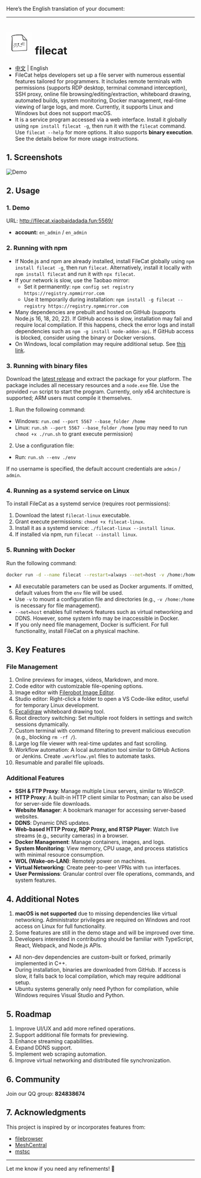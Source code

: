 Here’s the English translation of your document:

---

# ![](./src/web/meta/resources/img/logo-70.png) filecat

- [中文](./doc/README.md) | English
- FileCat helps developers set up a file server with numerous essential features tailored for programmers. It includes remote terminals with permissions (supports RDP desktop, terminal command interception), SSH proxy, online file browsing/editing/extraction, whiteboard drawing, automated builds, system monitoring, Docker management, real-time viewing of large logs, and more. Currently, it supports Linux and Windows but does not support macOS.
- It is a service program accessed via a web interface. Install it globally using `npm install filecat -g`, then run it with the `filecat` command. Use `filecat --help` for more options. It also supports **binary execution**. See the details below for more usage instructions.

## 1. Screenshots
![Demo](https://github.com/user-attachments/assets/c763018e-c420-491f-92b4-e8b12149b7cd)

## 2. Usage

### 1. Demo
URL: http://filecat.xiaobaidadada.fun:5569/

- **account:** `en_admin` / `en_admin`

### 2. Running with npm
- If Node.js and npm are already installed, install FileCat globally using `npm install filecat -g`, then run `filecat`. Alternatively, install it locally with `npm install filecat` and run it with `npx filecat`.
- If your network is slow, use the Taobao mirror:
  - Set it permanently: `npm config set registry https://registry.npmmirror.com`
  - Use it temporarily during installation: `npm install -g filecat --registry https://registry.npmmirror.com`
- Many dependencies are prebuilt and hosted on GitHub (supports Node.js 16, 18, 20, 22). If GitHub access is slow, installation may fail and require local compilation. If this happens, check the error logs and install dependencies such as `npm -g install node-addon-api`. If GitHub access is blocked, consider using the binary or Docker versions.
- On Windows, local compilation may require additional setup. See [this link](https://blog.csdn.net/jjocwc/article/details/134152602).

### 3. Running with binary files
Download the [latest release](https://github.com/xiaobaidadada/filecat/releases) and extract the package for your platform. The package includes all necessary resources and a `node.exe` file. Use the provided `run` script to start the program. Currently, only x64 architecture is supported; ARM users must compile it themselves.

1. Run the following command:
  - Windows: `run.cmd --port 5567 --base_folder /home`
  - Linux: `run.sh --port 5567 --base_folder /home` (you may need to run `chmod +x ./run.sh` to grant execute permission)
2. Use a configuration file:
  - Run: `run.sh --env ./env`

If no username is specified, the default account credentials are `admin` / `admin`.

### 4. Running as a systemd service on Linux
To install FileCat as a systemd service (requires root permissions):
1. Download the latest `filecat-linux` executable.
2. Grant execute permissions: `chmod +x filecat-linux`.
3. Install it as a systemd service: `./filecat-linux --install linux`.
4. If installed via npm, run `filecat --install linux`.

### 5. Running with Docker
Run the following command:
```sh
docker run -d --name filecat --restart=always --net=host -v /home:/home ghcr.io/xiaobaidadada/filecat:latest --port 5567 --base_folder /home
```  
- All executable parameters can be used as Docker arguments. If omitted, default values from the `env` file will be used.
- Use `-v` to mount a configuration file and directories (e.g., `-v /home:/home` is necessary for file management).
- `--net=host` enables full network features such as virtual networking and DDNS. However, some system info may be inaccessible in Docker.
- If you only need file management, Docker is sufficient. For full functionality, install FileCat on a physical machine.

## 3. Key Features

### File Management
1. Online previews for images, videos, Markdown, and more.
2. Code editor with customizable file-opening options.
3. Image editor with [Filerobot Image Editor](https://github.com/scaleflex/filerobot-image-editor).
4. Studio editor: Right-click a folder to open a VS Code-like editor, useful for temporary Linux development.
5. [Excalidraw](https://github.com/excalidraw/excalidraw) whiteboard drawing tool.
6. Root directory switching: Set multiple root folders in settings and switch sessions dynamically.
7. Custom terminal with command filtering to prevent malicious execution (e.g., blocking `rm -rf /`).
8. Large log file viewer with real-time updates and fast scrolling.
9. Workflow automation: A local automation tool similar to GitHub Actions or Jenkins. Create `.workflow.yml` files to automate tasks.
10. Resumable and parallel file uploads.

### Additional Features
- **SSH & FTP Proxy**: Manage multiple Linux servers, similar to WinSCP.
- **HTTP Proxy**: A built-in HTTP client similar to Postman; can also be used for server-side file downloads.
- **Website Manager**: A bookmark manager for accessing server-based websites.
- **DDNS**: Dynamic DNS updates.
- **Web-based HTTP Proxy, RDP Proxy, and RTSP Player**: Watch live streams (e.g., security cameras) in a browser.
- **Docker Management**: Manage containers, images, and logs.
- **System Monitoring**: View memory, CPU usage, and process statistics with minimal resource consumption.
- **WOL (Wake-on-LAN)**: Remotely power on machines.
- **Virtual Networking**: Create peer-to-peer VPNs with `tun` interfaces.
- **User Permissions**: Granular control over file operations, commands, and system features.

## 4. Additional Notes
1. **macOS is not supported** due to missing dependencies like virtual networking. Administrator privileges are required on Windows and root access on Linux for full functionality.
2. Some features are still in the demo stage and will be improved over time.
3. Developers interested in contributing should be familiar with TypeScript, React, Webpack, and Node.js APIs.
  - All non-dev dependencies are custom-built or forked, primarily implemented in C++.
  - During installation, binaries are downloaded from GitHub. If access is slow, it falls back to local compilation, which may require additional setup.
  - Ubuntu systems generally only need Python for compilation, while Windows requires Visual Studio and Python.

## 5. Roadmap
1. Improve UI/UX and add more refined operations.
2. Support additional file formats for previewing.
3. Enhance streaming capabilities.
4. Expand DDNS support.
5. Implement web scraping automation.
6. Improve virtual networking and distributed file synchronization.

## 6. Community
Join our QQ group: **824838674**

## 7. Acknowledgments
This project is inspired by or incorporates features from:
- [filebrowser](https://github.com/filebrowser/filebrowser)
- [MeshCentral](https://github.com/Ylianst/MeshCentral)
- [mstsc](https://github.com/citronneur/mstsc.js)

---

Let me know if you need any refinements! 🚀
